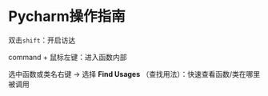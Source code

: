 # Pycharm操作指南

双击```shift```：开启访达

command + 鼠标左键：进入函数内部

选中函数或类名右键 → 选择 **Find Usages** （查找用法）：快速查看函数/类在哪里被调用

